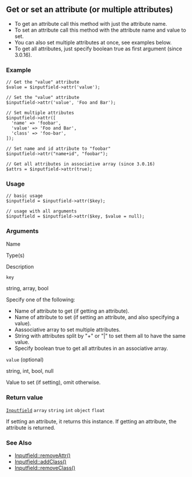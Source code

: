 Get or set an attribute (or multiple attributes)
------------------------------------------------

*   To get an attribute call this method with just the attribute name.
*   To set an attribute call this method with the attribute name and value to set.
*   You can also set multiple attributes at once, see examples below.
*   To get all attributes, just specify boolean true as first argument (since 3.0.16).

### Example

    // Get the "value" attribute
    $value = $inputfield->attr('value');
    
    // Set the "value" attribute
    $inputfield->attr('value', 'Foo and Bar');
    
    // Set multiple attributes
    $inputfield->attr([
      'name' => 'foobar',
      'value' => 'Foo and Bar',
      'class' => 'foo-bar',
    ]);
    
    // Set name and id attribute to "foobar"
    $inputfield->attr("name+id", "foobar");
    
    // Get all attributes in associative array (since 3.0.16)
    $attrs = $inputfield->attr(true); 

### Usage

    // basic usage
    $inputfield = $inputfield->attr($key);
    
    // usage with all arguments
    $inputfield = $inputfield->attr($key, $value = null);

### Arguments

Name

Type(s)

Description

`key`

string, array, bool

Specify one of the following:

*   Name of attribute to get (if getting an attribute).
*   Name of attribute to set (if setting an attribute, and also specifying a value).
*   Aassociative array to set multiple attributes.
*   String with attributes split by "+" or "|" to set them all to have the same value.
*   Specify boolean true to get all attributes in an associative array.

`value` (optional)

string, int, bool, null

Value to set (if setting), omit otherwise.

### Return value

[`Inputfield`](/api/ref/inputfield/) `array` `string` `int` `object` `float`

If setting an attribute, it returns this instance. If getting an attribute, the attribute is returned.

### See Also

*   [Inputfield::removeAttr()](/api/ref/inputfield/remove-attr/)
*   [Inputfield::addClass()](/api/ref/inputfield/add-class/)
*   [Inputfield::removeClass()](/api/ref/inputfield/remove-class/)

